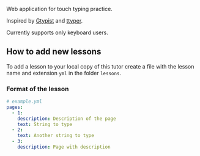 Web application for touch typing practice.

Inspired by [Gtypist](https://www.gnu.org/software/gtypist/) and [ttyper](https://github.com/max-niederman/ttyper).

Currently supports only keyboard users.

## How to add new lessons

To add a lesson to your local copy of this tutor create a file with the lesson name and extension `yml` in the folder `lessons`.

### Format of the lesson

```yml
# example.yml
pages:
  - 1:
    description: Description of the page
    text: String to type
  - 2:
    text: Another string to type
  - 3:
    description: Page with description
```
